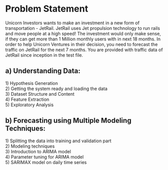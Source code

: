 <h1>Problem Statement</h1>
  
Unicorn Investors wants to make an investment in a new form of transportation - JetRail. JetRail uses Jet propulsion technology to run
rails and move people at a high speed! The investment would only make sense, if they can get more than 1 Million monthly users with in
next 18 months. In order to help Unicorn Ventures in their decision, you need to forecast the traffic on JetRail for the next 7 months.
You are provided with traffic data of JetRail since inception in the test file.


<h2> a) Understanding Data:</h2>
1) Hypothesis Generation<br/>
2) Getting the system ready and loading the data<br/>
3) Dataset Structure and Content<br/>
4) Feature Extraction<br/>
5) Exploratory Analysis<br/>

<h2>b) Forecasting using Multiple Modeling Techniques:</h2>
1) Splitting the data into training and validation part<br/>
2) Modeling techniques<br/>
3) Introduction to ARIMA model<br/>
4) Parameter tuning for ARIMA model<br/>
5) SARIMAX model on daily time series<br/>
